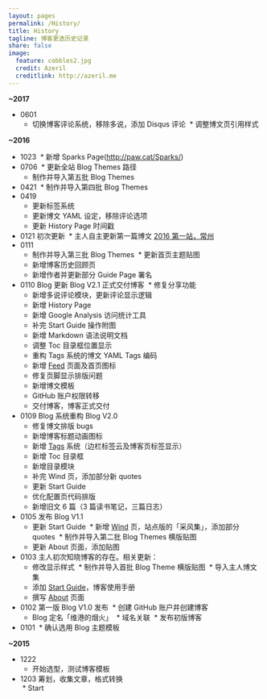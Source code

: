 ```yaml
---
layout: pages  
permalink: /History/  
title: History 
tagline: 博客更迭历史记录
share: false  
image:  
  feature: cobbles2.jpg  
  credit: Azeril  
  creditlink: http://azeril.me  
---
```


**~2017**

* 0601  
  * 切换博客评论系统，移除多说，添加 Disqus 评论
  * 调整博文页引用样式

**~2016**

* 1023 
  * 新增 Sparks Page(http://paw.cat/Sparks/)
* 0706 
  * 更新全站 Blog Themes 路径
  * 制作并导入第五批 Blog Themes
* 0421 
  * 制作并导入第四批 Blog Themes 
* 0419 
  * 更新标签系统
  * 更新博文 YAML 设定，移除评论选项
  * 更新 History Page 时间戳
* 0121 初次更新
  * 主人自主更新第一篇博文 [2016 第一站，常州](http://paw.cat/Changzhou-One-Tour.html)
* 0111 
  * 制作并导入第三批 Blog Themes
  * 更新首页主题贴图
  * 新增博客历史回顾页
  * 新增作者并更新部分 Guide Page 署名
* 0110 Blog 更新 Blog V2.1 正式交付博客
  * 修复分享功能
  * 新增多说评论模块，更新评论显示逻辑
  * 新增 History Page
  * 新增 Google Analysis 访问统计工具
  * 补完 Start Guide 操作附图
  * 新增 Markdown 语法说明文档
  * 调整 Toc 目录框位置显示
  * 重构 Tags 系统的博文 YAML Tags 编码
  * 新增 [Feed](http://paw.cat/feed.xml) 页面及首页图标
  * 修复页脚显示排版问题
  * 新增博文模板
  * GitHub 账户权限转移
  * 交付博客，博客正式交付
* 0109 Blog 系统重构 Blog V2.0
  * 修复博文排版 bugs
  * 新增博客标题动画图标
  * 新增 [Tags](http://paw.cat/Tags/) 系统（边栏标签云及博客页标签显示）
  * 新增 Toc 目录框
  * 新增目录模块
  * 补完 Wind 页，添加部分新 quotes
  * 更新 Start Guide
  * 优化配置页代码排版
  * 新增旧文 6 篇（3 篇读书笔记，三篇日志）
* 0105 发布 Blog V1.1
  * 更新 Start Guide
  * 新增 [Wind](http://paw.cat/Wind/) 页，站点版的「采风集」，添加部分 quotes
  * 制作并导入第二批 Blog Themes 横版贴图
  * 更新 About 页面，添加贴图
* 0103 主人初次知晓博客的存在。相关更新：
  * 修改显示样式
  * 制作并导入首批 Blog Theme 横版贴图
  * 导入主人博文集
  * 添加 [Start Guide](http://paw.cat/Start/)，博客使用手册
  * 撰写 [About](http://paw.cat/About/) 页面
* 0102 第一版 Blog V1.0 发布
  * 创建 GitHub 账户并创建博客
  * Blog 定名「维港的烟火」
  * 域名关联
  * 发布初版博客
* 0101 
  * 确认选用 Blog 主题模板

**~2015**

* 1222 
  * 开始选型，测试博客模板  
* 1203 筹划，收集文章，格式转换  
  * Start



